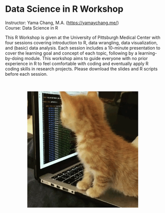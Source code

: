 # Data Science in R Workshop

Instructor: Yama Chang, M.A. (https://yamaychang.me/) </br>
Course: Data Science in R

This R Workshop is given at the University of Pittsburgh Medical Center with four sessions covering introduction to R, data wrangling, data visualization, and (basic) data analysis. Each session includes a 10-minute presentation to cover the learning goal and concept of each topic, following by a learning-by-doing module. This workshop aims to guide everyone with no prior experience in R to feel comfortable with coding and eventually apply R coding skills in research projects. Please download the slides and R scripts before each session.
</br>
</br>
</br>

<p align="center">
  <img src="./files/coding_cat.gif"/>
</p>
</br>
